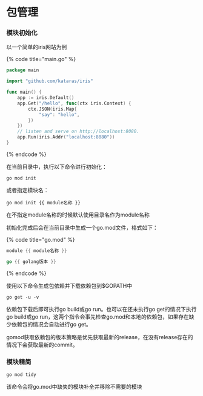# 包管理

### 模块初始化

以一个简单的iris网站为例

{% code title="main.go" %}
```go
package main

import "github.com/kataras/iris"

func main() {
	app := iris.Default()
	app.Get("/hello", func(ctx iris.Context) {
		ctx.JSON(iris.Map{
			"say": "hello",
		})
	})
	// listen and serve on http://localhost:8080.
	app.Run(iris.Addr("localhost:8080"))
}
```
{% endcode %}

在当前目录中，执行以下命令进行初始化：

```text
go mod init
```

或者指定模块名：

```text
go mod init {{ module名称 }}
```

在不指定module名称的时候默认使用目录名作为module名称

初始化完成后会在当前目录中生成一个go.mod文件，格式如下：

{% code title="go.mod" %}
```go
module {{ module名称 }}

go {{ golang版本 }}
```
{% endcode %}

使用以下命令生成包依赖并下载依赖包到$GOPATH中

```text
go get -u -v
```

依赖包下载后即可执行go build或go run。也可以在还未执行go get的情况下执行go build或go run，这两个指令会事先检查go.mod和本地的依赖包，如果存在缺少依赖包的情况会自动进行go get。

gomod获取依赖包的版本策略是优先获取最新的release，在没有release存在的情况下会获取最新的commit。

### 模块精简

```text
go mod tidy
```

该命令会将go.mod中缺失的模块补全并移除不需要的模块

